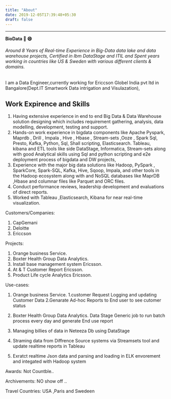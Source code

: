 ```yaml
---
title: "About"
date: 2019-12-05T17:39:48+05:30
draft: false
---
```

---
__BioData :man: :smile:__

###### Around 8 Years of Real-time Experience in Big-Data data lake and data warehouse projects, Certified in Ibm DataStage and ITIL and Spent years working in countries like US & Sweden with various different clients & domains.
I am a Data Engineer,currently working for Ericcson Globel India pvt ltd in Bangalore(Dept.IT Smartwork Data intrigation and Visulazation),

## Work Expirence and Skills
1. Having extensive experience in end to end Big Data & Data Warehouse solution designing which includes requirement gathering, analysis, data modelling, development, testing and support.
2. Hands-on work experience in bigdata components like Apache Pyspark, Maprdb , Drill , Impala , Hive , Hbase , Stream-sets ,Ooze , Spark Sql, Presto, Kafka, Python, Sql, Shall scripting, Elasticsearch. Tableau, kibana and ETL tools like side DataStage, Informatica, Stream-sets along with good Analytical skills using Sql and python scripting and e2e deployment process of bigdata and DW projects,
3. Experience with the major big data solutions like Hadoop, PySpark , SparkCore, Spark-SQL, Kafka, Hive, Sqoop, Impala, and other tools in the Hadoop ecosystem along with and NoSQL databases like MaprDB ,Hbase and columnar files like Parquet and ORC files.
4. Conduct performance reviews, leadership development and evaluations of direct reports.
5. Worked with Tableau ,Elasticsearch, Kibana for near real-time visualization. 

Customers/Companies:
1. CapGemani 
2. Deloitte
3. Ericcson

Projects:
1. Orange business Service.
2. Boxter Health Group Data Analytics.
3. Install base management system Ericsson.
4. At & T Customer Report Ericsson.
5. Product Life cycle Analytics Ericsson.

Use-cases:
1. Orange business Service.
1.customer Request Logging and updating Customer Data
2.Genarate Ad-hoc Reports to End user to see cutomer status

2. Boxter Health Group Data Analytics.
Data Stage Generic job to run batch process every day and generate End use report

3. Managing billies of data in Neteeza Db using DataStage

4. Straming data from Diffrence Source systems via Streamsets tool and update realtime reports in Tableau

5. Exratct realtime Json data and parsing and loading in ELK envorement and integated with Hadoop system

Awards: Not Countble..

Archivements: NO show off ..

Travel Countries:  USA ,Paris and Swedeen






